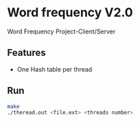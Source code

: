 # Word frequency V2.0
Word Frequency Project-Client/Server

## Features
* One Hash table per thread

## Run
```bash
make
./theread.out <file.ext> <threads number>
```